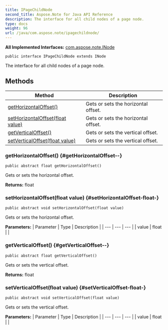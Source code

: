 ```yaml
---
title: IPageChildNode
second_title: Aspose.Note for Java API Reference
description: The interface for all child nodes of a page node.
type: docs
weight: 96
url: /java/com.aspose.note/ipagechildnode/
---
```


**All Implemented Interfaces:**
[com.aspose.note.INode](../../com.aspose.note/inode)
```
public interface IPageChildNode extends INode
```

The interface for all child nodes of a page node.
## Methods

| Method | Description |
| --- | --- |
| [getHorizontalOffset()](#getHorizontalOffset--) | Gets or sets the horizontal offset. |
| [setHorizontalOffset(float value)](#setHorizontalOffset-float-) | Gets or sets the horizontal offset. |
| [getVerticalOffset()](#getVerticalOffset--) | Gets or sets the vertical offset. |
| [setVerticalOffset(float value)](#setVerticalOffset-float-) | Gets or sets the vertical offset. |
### getHorizontalOffset() {#getHorizontalOffset--}
```
public abstract float getHorizontalOffset()
```


Gets or sets the horizontal offset.

**Returns:**
float
### setHorizontalOffset(float value) {#setHorizontalOffset-float-}
```
public abstract void setHorizontalOffset(float value)
```


Gets or sets the horizontal offset.

**Parameters:**
| Parameter | Type | Description |
| --- | --- | --- |
| value | float |  |

### getVerticalOffset() {#getVerticalOffset--}
```
public abstract float getVerticalOffset()
```


Gets or sets the vertical offset.

**Returns:**
float
### setVerticalOffset(float value) {#setVerticalOffset-float-}
```
public abstract void setVerticalOffset(float value)
```


Gets or sets the vertical offset.

**Parameters:**
| Parameter | Type | Description |
| --- | --- | --- |
| value | float |  |

